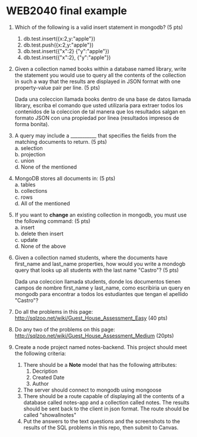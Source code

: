 # WEB2040 final example

1. Which of the following is a valid insert statement in mongodb? (5 pts)  
    1. db.test.insert({x:2,y:"apple"})  
    2. db.test.push({x:2,y:"apple"})  
    3. db.test.insert({"x":2} {"y":"apple"})  
    4. db.test.insert({"x":2}, {"y":"apple"})  

2. Given a collection named books within a database named library, write the statement you would use to query all the contents of the collection in such a way that the results are displayed in JSON format with one property-value pair per line. (5 pts)   

    Dada una coleccion llamada books dentro de una base de datos llamada library, escriba el comando que usted utilizaria para extraer todos los contenidos de la coleccion de tal manera que los resultados salgan en formato JSON con una propiedad por linea (resultados impresos de forma bonita).  


3. A query may include a ___________ that specifies the fields from the matching documents to return. (5 pts)  
    a. selection  
    b. projection  
    c. union  
    d. None of the mentioned  

4. MongoDB stores all documents in: (5 pts)   
    a. tables  
    b. collections  
    c. rows  
    d. All of the mentioned  

5. If you want to **change** an existing collection in mongodb, you must use the following command: (5 pts)  
    a. insert  
    b. delete then insert  
    c. update  
    d. None of the above  

6. Given a collection named students, where the documents have first_name and last_name properties, how would you write a mondogb query that looks up all students with the last name "Castro"? (5 pts)  

    Dada una coleccion llamada students, donde los documentos tienen campos de nombre first_name y last_name, como escribiria un query en mongodb para encontrar a todos los estudiantes que tengan el apellido "Castro"?

8. Do all the problems in this page: http://sqlzoo.net/wiki/Guest_House_Assessment_Easy (40 pts)

9. Do any two of the problems on this page: http://sqlzoo.net/wiki/Guest_House_Assessment_Medium (20pts)

10. Create a node project named notes-backend. This project should meet the following criteria:
    1. There should be a **Note** model that has the following attributes:
        1. Decription
        2. Created Date
        3. Author
    2. The server should connect to mongodb using mongoose
    3. There should be a route capable of displaying all the contents of a database called notes-app and a collection called notes. The results should be sent back to the client in json format. The route should be called "showallnotes"
    4. Put the answers to the text questions and the screenshots to the results of the SQL problems in this repo, then submit to Canvas.
